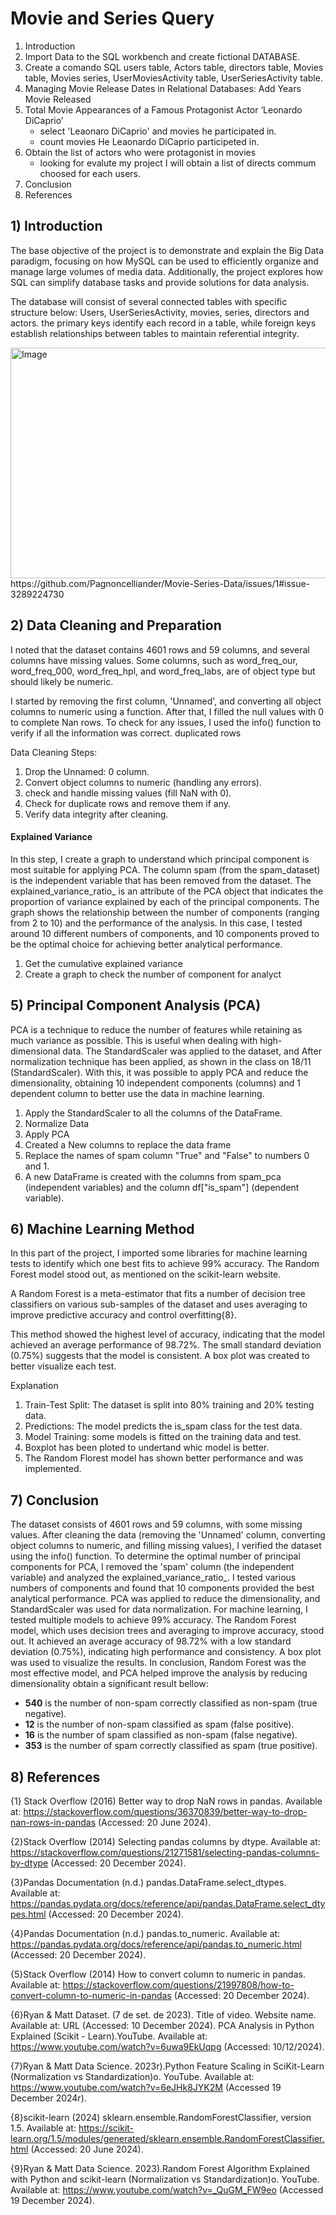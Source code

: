# Movie and Series Query

1. Introduction
2. Import Data to the SQL workbench and create fictional DATABASE.
3. Create a comando SQL users table, Actors table, directors table, Movies table, Movies series, UserMoviesActivity table, UserSeriesActivity table.
4. Managing Movie Release Dates in Relational Databases: Add Years Movie Released
5. Total Movie Appearances of a Famous Protagonist Actor ‘Leonardo DiCaprio’
    - select 'Leaonaro DiCaprio' and movies he participated in.
    - count movies He Leaonardo DiCaprio participeted in.
7. Obtain the list of actors who were protagonist in movies
    - looking for evalute my project I will obtain a list of directs commum choosed for each users.
8. Conclusion  
9. References

 ## 1) Introduction

 The base objective of the project is to demonstrate and explain the Big Data paradigm, focusing on how MySQL can be used to efficiently organize and manage large volumes of media data. Additionally, the project explores how SQL can simplify database tasks and provide solutions for data analysis.  

 The database will consist of several connected tables with specific structure below:
Users, UserSeriesActivity, movies, series, directors and actors. the primary keys identify each record in a table, while foreign keys establish relationships between tables to maintain referential integrity.

<img width="637" height="369" alt="Image" src="https://github.com/user-attachments/assets/05a21b50-7f4c-4c2d-acc4-9188d1db4d0d" />
https://github.com/Pagnoncelliander/Movie-Series-Data/issues/1#issue-3289224730

## 2) Data Cleaning and Preparation

I noted that the dataset contains 4601 rows and 59 columns, and several columns have missing values. Some columns, such as word_freq_our, word_freq_000, word_freq_hpl, and word_freq_labs, are of object type but should likely be numeric.

I started by removing the first column, 'Unnamed', and converting all object columns to numeric using a function. After that, I filled the null values with 0 to complete Nan rows. To check for any issues, I used the info() function to verify if all the information was correct.
duplicated rows
 
Data Cleaning Steps:
1. Drop the Unnamed: 0 column.
2. Convert object columns to numeric (handling any errors).
3. check and handle missing values (fill NaN with 0).
4. Check for duplicate rows and remove them if any.
5. Verify data integrity after cleaning.


#### Explained Variance 

In this step, I create a graph to understand which principal component is most suitable for applying PCA. The column spam (from the spam_dataset) is the independent variable that has been removed from the dataset. The explained_variance_ratio_ is an attribute of the PCA object that indicates the proportion of variance explained by each of the principal components. The graph shows the relationship between the number of components (ranging from 2 to 10) and the performance of the analysis. In this case, I tested around 10 different numbers of components, and 10 components proved to be the optimal choice for achieving better analytical performance.

1. Get the cumulative explained variance
2. Create a graph to check the number of component for analyct


## 5) Principal Component Analysis (PCA) 

PCA is a technique to reduce the number of features while retaining as much variance as possible. This is useful when dealing with high-dimensional data. The StandardScaler was applied to the dataset, and After normalization technique has been applied, as shown in the class on 18/11 (StandardScaler). With this, it was possible to apply PCA and reduce the dimensionality, obtaining 10 independent components (columns) and 1 dependent column to better use the data in machine learning.

1. Apply the StandardScaler to all the columns of the DataFrame.
2. Normalize Data
3. Apply PCA
4. Created a New columns to replace the data frame
5. Replace the names of spam column "True" and "False" to numbers 0 and 1.
6. A new DataFrame is created with the columns from spam_pca (independent variables) and the column df["is_spam"] (dependent variable).


## 6) Machine Learning Method 

In this part of the project, I imported some libraries for machine learning tests to identify which one best fits to achieve 99% accuracy. The Random Forest model stood out, as mentioned on the scikit-learn website.

A Random Forest is a meta-estimator that fits a number of decision tree classifiers on various sub-samples of the dataset and uses averaging to improve predictive accuracy and control overfitting{8}.

This method showed the highest level of accuracy, indicating that the model achieved an average performance of 98.72%. The small standard deviation (0.75%) suggests that the model is consistent. A box plot was created to better visualize each test.

Explanation
1. Train-Test Split: The dataset is split into 80% training and 20% testing data.
2. Predictions: The model predicts the is_spam class for the test data.
3. Model Training: some models is fitted on the training data and test.
4. Boxplot has been ploted to undertand whic model is better.
5. The Random Florest model has shown better performance and was implemented.

## 7) Conclusion

The dataset consists of 4601 rows and 59 columns, with some missing values. After cleaning the data (removing the 'Unnamed' column, converting object columns to numeric, and filling missing values), I verified the dataset using the info() function.
To determine the optimal number of principal components for PCA, I removed the 'spam' column (the independent variable) and analyzed the explained_variance_ratio_. I tested various numbers of components and found that 10 components provided the best analytical performance. PCA was applied to reduce the dimensionality, and StandardScaler was used for data normalization.
For machine learning, I tested multiple models to achieve 99% accuracy. The Random Forest model, which uses decision trees and averaging to improve accuracy, stood out. It achieved an average accuracy of 98.72% with a low standard deviation (0.75%), indicating high performance and consistency. A box plot was used to visualize the results.
In conclusion, Random Forest was the most effective model, and PCA helped improve the analysis by reducing dimensionality obtain a significant result bellow:

- **540** is the number of non-spam correctly classified as non-spam (true negative).
- **12** is the number of non-spam classified as spam (false positive).
- **16** is the number of spam classified as non-spam (false negative).
- **353** is the number of spam correctly classified as spam (true positive).


## 8) References

{1} Stack Overflow (2016) Better way to drop NaN rows in pandas. Available at: https://stackoverflow.com/questions/36370839/better-way-to-drop-nan-rows-in-pandas (Accessed: 20 June 2024).

{2}Stack Overflow (2014) Selecting pandas columns by dtype. Available at: https://stackoverflow.com/questions/21271581/selecting-pandas-columns-by-dtype (Accessed: 20 December 2024).

{3}Pandas Documentation (n.d.) pandas.DataFrame.select_dtypes. Available at: https://pandas.pydata.org/docs/reference/api/pandas.DataFrame.select_dtypes.html (Accessed: 20 December 2024).

{4}Pandas Documentation (n.d.) pandas.to_numeric. Available at: https://pandas.pydata.org/docs/reference/api/pandas.to_numeric.html (Accessed: 20 December 2024).

{5}Stack Overflow (2014) How to convert column to numeric in pandas. Available at: https://stackoverflow.com/questions/21997808/how-to-convert-column-to-numeric-in-pandas (Accessed: 20 December 2024).

{6}Ryan & Matt Dataset. (7 de set. de 2023). Title of video. Website name. Available at: URL (Accessed: 10 December 2024).
PCA Analysis in Python Explained (Scikit - Learn).YouTube. Available at: https://www.youtube.com/watch?v=6uwa9EkUqpg (Accessed: 10/12/2024).

{7}Ryan & Matt Data Science. 2023r).Python Feature Scaling in SciKit-Learn (Normalization vs Standardization)o. YouTube. Available at: https://www.youtube.com/watch?v=6eJHk8JYK2M (Accessed 19 December 2024r).

{8}scikit-learn (2024) sklearn.ensemble.RandomForestClassifier, version 1.5. Available at: https://scikit-learn.org/1.5/modules/generated/sklearn.ensemble.RandomForestClassifier.html (Accessed: 20 June 2024).

{9}Ryan & Matt Data Science. 2023).Random Forest Algorithm Explained with Python and scikit-learn (Normalization vs Standardization)o. YouTube. Available at: https://www.youtube.com/watch?v=_QuGM_FW9eo (Accessed 19 December 2024).
